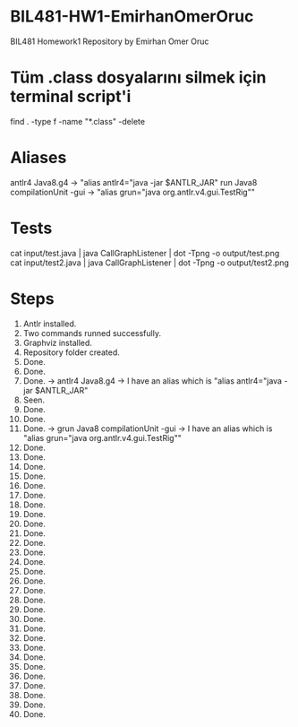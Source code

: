 # BIL481-HW1-EmirhanOmerOruc
BIL481 Homework1 Repository by Emirhan Omer Oruc

# Tüm .class dosyalarını silmek için terminal script'i
find . -type f -name "*.class" -delete

# Aliases
antlr4 Java8.g4 -> "alias antlr4="java -jar $ANTLR_JAR"
run Java8 compilationUnit -gui -> "alias grun="java org.antlr.v4.gui.TestRig""

# Tests
cat input/test.java | java CallGraphListener | dot -Tpng -o output/test.png
cat input/test2.java | java CallGraphListener | dot -Tpng -o output/test2.png

# Steps
1. Antlr installed.
2. Two commands runned successfully.
3. Graphviz installed.
4. Repository folder created.
5. Done.
6. Done.
7. Done. -> antlr4 Java8.g4 -> I have an alias which is "alias antlr4="java -jar $ANTLR_JAR"
8. Seen.
9. Done.
10. Done.
11. Done. -> grun Java8 compilationUnit -gui -> I have an alias which is "alias grun="java org.antlr.v4.gui.TestRig""
12. Done.
13. Done.
14. Done.
15. Done.
16. Done.
17. Done.
18. Done.
19. Done.
20. Done.
21. Done.
22. Done.
23. Done.
24. Done.
25. Done.
26. Done.
27. Done.
28. Done.
29. Done.
30. Done.
31. Done.
32. Done.
33. Done.
34. Done.
35. Done.
36. Done.
37. Done.
38. Done.
39. Done.
40. Done.